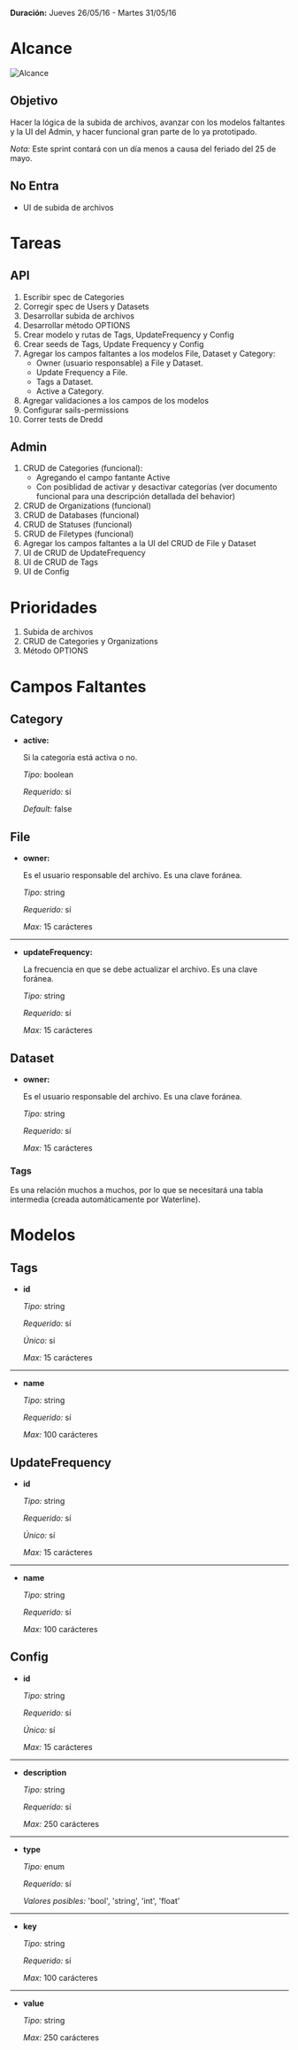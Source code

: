 **Duración:** Jueves 26/05/16 - Martes 31/05/16

# Alcance

![Alcance](http://i.imgur.com/Fwwob3I.png)

## Objetivo
Hacer la lógica de la subida de archivos, avanzar con los modelos faltantes y la UI del Admin, y hacer funcional gran parte de lo ya prototipado.

*Nota:* Este sprint contará con un día menos a causa del feriado del 25 de mayo.

## No Entra
- UI de subida de archivos


# Tareas

## API
1. Escribir spec de Categories
2. Corregir spec de Users y Datasets
3. Desarrollar subida de archivos
4. Desarrollar método OPTIONS
5. Crear modelo y rutas de Tags, UpdateFrequency y Config
6. Crear seeds de Tags, Update Frequency y Config
7. Agregar los campos faltantes a los modelos File, Dataset y Category:
    - Owner (usuario responsable) a File y Dataset.
    - Update Frequency a File.
    - Tags a Dataset.
    - Active a Category.
8. Agregar validaciones a los campos de los modelos
9. Configurar sails-permissions
10. Correr tests de Dredd

## Admin
1. CRUD de Categories (funcional):
    - Agregando el campo fantante Active
    - Con posiblidad de activar y desactivar categorías (ver documento funcional para una descripción detallada del behavior)
2. CRUD de Organizations (funcional)
3. CRUD de Databases (funcional)
4. CRUD de Statuses (funcional)
5. CRUD de Filetypes (funcional)
5. Agregar los campos faltantes a la UI del CRUD de File y Dataset
6. UI de CRUD de UpdateFrequency
7. UI de CRUD de Tags
8. UI de Config

# Prioridades
1. Subida de archivos
2. CRUD de Categories y Organizations
3. Método OPTIONS


# Campos Faltantes

## Category

- **active:**

    Si la categoría está activa o no.

    *Tipo:* boolean

    *Requerido:* sí

    *Default:* false


## File

- **owner:**

    Es el usuario responsable del archivo. Es una clave foránea.

    *Tipo:* string

    *Requerido:* sí

    *Max:* 15 carácteres

---

- **updateFrequency:**

    La frecuencia en que se debe actualizar el archivo. Es una clave foránea.

    *Tipo:* string

    *Requerido:* sí

    *Max:* 15 carácteres


## Dataset

- **owner:**

    Es el usuario responsable del archivo. Es una clave foránea.

    *Tipo:* string

    *Requerido:* sí

    *Max:* 15 carácteres


### Tags

Es una relación muchos a muchos, por lo que se necesitará una tabla intermedia (creada automáticamente por Waterline).


# Modelos

## Tags

- **id**

    *Tipo:* string

    *Requerido:* sí

    *Único:* sí

    *Max:* 15 carácteres

---

- **name**

    *Tipo:* string

    *Requerido:* sí

    *Max:* 100 carácteres


## UpdateFrequency

- **id**

    *Tipo:* string

    *Requerido:* sí

    *Único:* sí

    *Max:* 15 carácteres

---

- **name**

    *Tipo:* string

    *Requerido:* sí

    *Max:* 100 carácteres


## Config

- **id**

    *Tipo:* string

    *Requerido:* sí

    *Único:* sí

    *Max:* 15 carácteres

---

- **description**

    *Tipo:* string

    *Requerido:* sí

    *Max:* 250 carácteres

---

- **type**

    *Tipo:* enum

    *Requerido:* sí

    *Valores posibles:* 'bool', 'string', 'int', 'float'

---

- **key**

    *Tipo:* string

    *Requerido:* sí

    *Max:* 100 carácteres

---

- **value**

    *Tipo:* string

    *Max:* 250 carácteres
